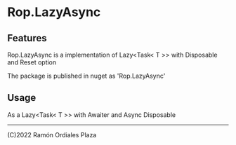 ﻿# Rop.LazyAsync

Features
--------

Rop.LazyAsync is a implementation of Lazy<Task< T >> with Disposable and Reset option

The package is published in nuget as 'Rop.LazyAsync'

Usage
-----

As a Lazy<Task< T >> with Awaiter and Async Disposable

 ------
 (C)2022 Ramón Ordiales Plaza

